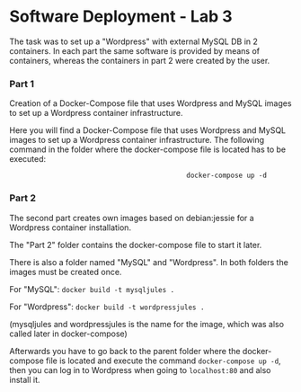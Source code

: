 # Software Deployment - Lab 3
The task was to set up a "Wordpress" with external MySQL DB in 2 containers. In each part the same software is provided by means of containers, whereas the containers in part 2 were created by the user.
### Part 1 
Creation of a Docker-Compose file that uses Wordpress and MySQL images to set up a Wordpress container infrastructure.

Here you will find a Docker-Compose file that uses Wordpress and MySQL images to set up a Wordpress container infrastructure. 
The following command in the folder where the docker-compose file is located has to be executed: 

```
                                            docker-compose up -d
``` 

### Part 2
The second part creates own images based on debian:jessie for a Wordpress container installation. 

The "Part 2" folder contains the docker-compose file to start it later.

There is also a folder named "MySQL" and "Wordpress". In both folders the images must be created once. 

For "MySQL": ```docker build -t mysqljules .``` 

For "Wordpress": ```docker build -t wordpressjules .``` 

(mysqljules and wordpressjules is the name for the image, which was also called later in docker-compose)

Afterwards you have to go back to the parent folder where the docker-compose file is located and execute the command `docker-compose up -d`, then you can log in to Wordpress when going to `localhost:80` and also install it.